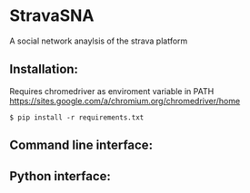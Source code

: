 StravaSNA
=========

A social network anaylsis of the strava platform  


Installation:
-------------
Requires chromedriver as enviroment variable in PATH
https://sites.google.com/a/chromium.org/chromedriver/home
```
$ pip install -r requirements.txt
```


Command line interface:
-----------------------


Python interface:
-----------------